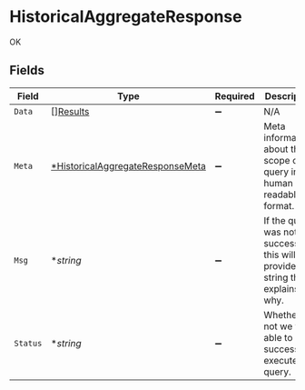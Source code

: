 # HistoricalAggregateResponse

OK


## Fields

| Field                                                                                      | Type                                                                                       | Required                                                                                   | Description                                                                                |
| ------------------------------------------------------------------------------------------ | ------------------------------------------------------------------------------------------ | ------------------------------------------------------------------------------------------ | ------------------------------------------------------------------------------------------ |
| `Data`                                                                                     | [][Results](../../models/shared/results.md)                                                | :heavy_minus_sign:                                                                         | N/A                                                                                        |
| `Meta`                                                                                     | [*HistoricalAggregateResponseMeta](../../models/shared/historicalaggregateresponsemeta.md) | :heavy_minus_sign:                                                                         | Meta information about the scope of the query in a human readable format.                  |
| `Msg`                                                                                      | **string*                                                                                  | :heavy_minus_sign:                                                                         | If the query was not successful, this will provide a string that explains why.             |
| `Status`                                                                                   | **string*                                                                                  | :heavy_minus_sign:                                                                         | Whether or not we were able to successfully execute the query.                             |